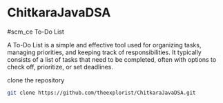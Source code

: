 # ChitkaraJavaDSA

#scm_ce
To-Do List

A To-Do List is a simple and effective tool used for organizing tasks, managing priorities, and keeping track of responsibilities. It typically consists of a list of tasks that need to be completed, often with options to check off, prioritize, or set deadlines.

clone the repository
````Bash
git clone https://github.com/theexplorist/ChitkaraJavaDSA.git